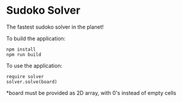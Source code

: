 # Sudoko Solver

The fastest sudoko solver in the planet!

To build the application:
```
npm install
npm run build
```
To use the application:
```
require solver
solver.solve(board)
```

*board must be provided as 2D array, with 0's instead of empty cells